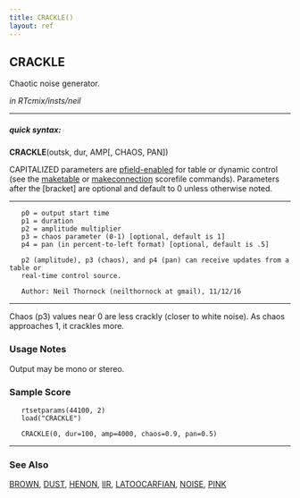 ```yaml
---
title: CRACKLE()
layout: ref
---
```


## CRACKLE

Chaotic noise generator.

*in RTcmix/insts/neil*  
  

-----

##### quick syntax:

**CRACKLE**(outsk, dur, AMP\[, CHAOS, PAN\])

CAPITALIZED parameters are [pfield-enabled](pfield-enabled.html) for
table or dynamic control (see the
[maketable](../scorefile/maketable.html) or
[makeconnection](../scorefile/makeconnection.html) scorefile
commands). Parameters after the \[bracket\] are optional and default to
0 unless otherwise noted.

-----

  

``` 
   p0 = output start time
   p1 = duration
   p2 = amplitude multiplier
   p3 = chaos parameter (0-1) [optional, default is 1]
   p4 = pan (in percent-to-left format) [optional, default is .5]

   p2 (amplitude), p3 (chaos), and p4 (pan) can receive updates from a table or
   real-time control source.

   Author: Neil Thornock (neilthornock at gmail), 11/12/16
```

  

-----

  
Chaos (p3) values near 0 are less crackly (closer to white noise). As
chaos approaches 1, it crackles more.

### Usage Notes

Output may be mono or stereo.

### Sample Score

``` 
   rtsetparams(44100, 2)
   load("CRACKLE")

   CRACKLE(0, dur=100, amp=4000, chaos=0.9, pan=0.5)
```

  

-----

### See Also

[BROWN](BROWN.html), [DUST](DUST.html), [HENON](HENON.html),
[IIR](IIR.html), [LATOOCARFIAN](LATOOCARFIAN.html), [NOISE](NOISE.html),
[PINK](PINK.html)
